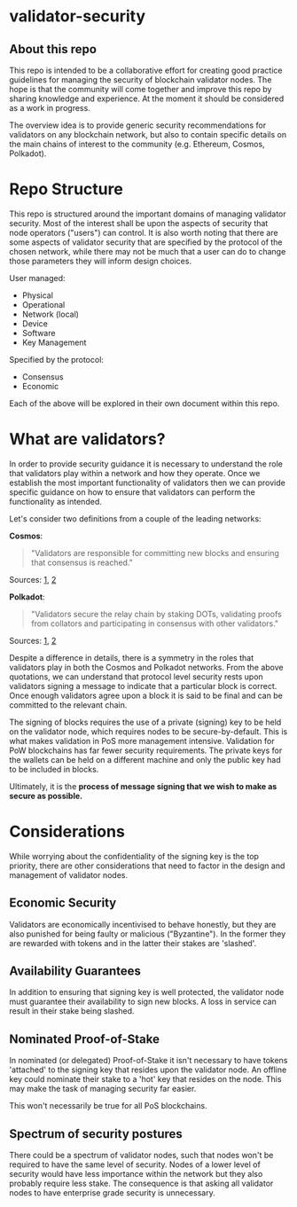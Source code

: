# validator-security

## About this repo
This repo is intended to be a collaborative effort for creating good practice guidelines for managing the security of blockchain validator nodes. The hope is that the community will come together and improve this repo by sharing knowledge and experience. At the moment it should be considered as a work in progress.

The overview idea is to provide generic security recommendations for validators on any blockchain network, but also to contain specific details on the main chains of interest to the community (e.g. Ethereum, Cosmos, Polkadot).

# Repo Structure
This repo is structured around the important domains of managing validator security. Most of the interest shall be upon the aspects of security that node operators ("users") can control. It is also worth noting that there are some aspects of validator security that are specified by the protocol of the chosen network, while there may not be much that a user can do to change those parameters they will inform design choices.

User managed:
* Physical
* Operational
* Network (local)
* Device
* Software
* Key Management

Specified by the protocol:
* Consensus
* Economic

Each of the above will be explored in their own document within this repo.

# What are validators?
In order to provide security guidance it is necessary to understand the role that validators play within a network and how they operate. Once we establish the most important functionality of validators then we can provide specific guidance on how to ensure that validators can perform the functionality as intended.

Let's consider two definitions from a couple of the leading networks:

**Cosmos**:
> "Validators are responsible for committing new blocks and ensuring that consensus is reached."

Sources: [1](https://cosmos.network/), [2](https://cosmos.network/docs/validators/overview.html#introduction)

**Polkadot**:
> "Validators secure the relay chain by staking DOTs, validating proofs from collators and participating in consensus with other validators."

Sources: [1](https://polkadot.network), [2](https://github.com/paritytech/polkadot/wiki/Polkadot-Roles-&-Actors)

Despite a difference in details, there is a symmetry in the roles that validators play in both the Cosmos and Polkadot networks. From the above quotations, we can understand that protocol level security rests upon validators signing a message to indicate that a particular block is correct. Once enough validators agree upon a block it is said to be final and can be committed to the relevant chain.

The signing of blocks requires the use of a private (signing) key to be held on the validator node, which requires nodes to be secure-by-default. This is what makes validation in PoS more management intensive. Validation for PoW blockchains has far fewer security requirements. The private keys for the wallets can be held on a different machine and only the public key had to be included in blocks.

Ultimately, it is the **process of message signing that we wish to make as secure as possible.**



# Considerations
While worrying about the confidentiality of the signing key is the top priority, there are other considerations that need to factor in the design and management of validator nodes.

## Economic Security
Validators are economically incentivised to behave honestly, but they are also punished for being faulty or malicious ("Byzantine"). In the former they are rewarded with tokens and in the latter their stakes are 'slashed'.

## Availability Guarantees
In addition to ensuring that signing key is well protected, the validator node must guarantee their availability to sign new blocks. A loss in service can result in their stake being slashed.

## Nominated Proof-of-Stake
In nominated (or delegated) Proof-of-Stake it isn't necessary to have tokens 'attached' to the signing key that resides upon the validator node. An offline key could nominate their stake to a 'hot' key that resides on the node. This may make the task of managing security far easier.

This won't necessarily be true for all PoS blockchains.

## Spectrum of security postures
There could be a spectrum of validator nodes, such that nodes won't be required to have the same level of security. Nodes of a lower level of security would have less importance within the network but they also probably require less stake. The consequence is that asking all validator nodes to have enterprise grade security is unnecessary.
